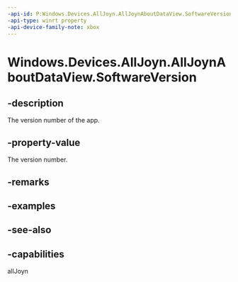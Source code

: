 ```yaml
---
-api-id: P:Windows.Devices.AllJoyn.AllJoynAboutDataView.SoftwareVersion
-api-type: winrt property
-api-device-family-note: xbox
---
```


<!-- Property syntax
public string SoftwareVersion { get; }
-->

# Windows.Devices.AllJoyn.AllJoynAboutDataView.SoftwareVersion

## -description
The version number of the app.

## -property-value
The version number.

## -remarks

## -examples

## -see-also


## -capabilities
allJoyn